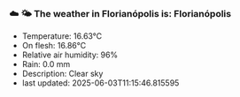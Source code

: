 ### ☁️ 🌤️  The weather in Florianópolis is: Florianópolis

- Temperature: 16.63°C
- On flesh: 16.86°C
- Relative air humidity: 96%
- Rain: 0.0 mm
- Description: Clear sky
- last updated: 2025-06-03T11:15:46.815595
